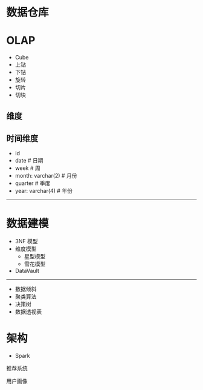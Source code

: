 # 数据仓库

# OLAP

- Cube
- 上钻
- 下钻
- 旋转
- 切片
- 切块

## 维度

## 时间维度

- id
- date # 日期
- week # 周 
- month: varchar(2) # 月份
- quarter # 季度
- year: varchar(4) # 年份

---

# 数据建模

- 3NF 模型
- 维度模型
  - 星型模型
  - 雪花模型
- DataVault

---

- 数据倾斜
- 聚类算法
- 决策树
- 数据透视表

# 架构

- Spark


推荐系统

用户画像

